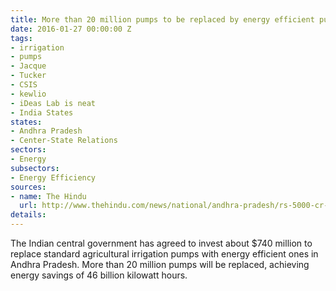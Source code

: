 ```yaml
---
title: More than 20 million pumps to be replaced by energy efficient pumps in Andhra
date: 2016-01-27 00:00:00 Z
tags:
- irrigation
- pumps
- Jacque
- Tucker
- CSIS
- kewlio
- iDeas Lab is neat
- India States
states:
- Andhra Pradesh
- Center-State Relations
sectors:
- Energy
subsectors:
- Energy Efficiency
sources:
- name: The Hindu
  url: http://www.thehindu.com/news/national/andhra-pradesh/rs-5000-cr-for-energy-efficient-pumpsets/article8122020.ece?ref=tpnews
details: 
---
```


The Indian central government has agreed to invest about $740 million to replace standard agricultural irrigation pumps with energy efficient ones in Andhra Pradesh. More than 20 million pumps will be replaced, achieving energy savings of 46 billion kilowatt hours.
